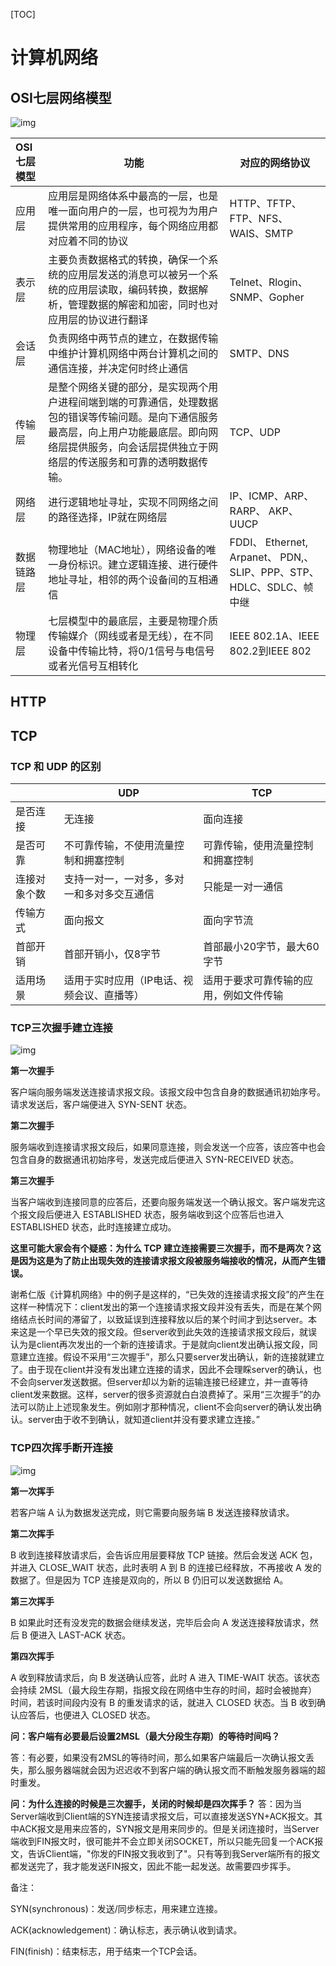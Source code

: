 [TOC]

# 计算机网络

## OSI七层网络模型

![img](https://images2015.cnblogs.com/blog/705728/201604/705728-20160424234824085-667046040.png)

| OSI七层模型 | 功能                                                         | 对应的网络协议                                               |
| :---------- | ------------------------------------------------------------ | ------------------------------------------------------------ |
| 应用层      | 应用层是网络体系中最高的一层，也是唯一面向用户的一层，也可视为为用户提供常用的应用程序，每个网络应用都对应着不同的协议 | HTTP、TFTP、FTP、NFS、WAIS、SMTP                             |
| 表示层      | 主要负责数据格式的转换，确保一个系统的应用层发送的消息可以被另一个系统的应用层读取，编码转换，数据解析，管理数据的解密和加密，同时也对应用层的协议进行翻译 | Telnet、Rlogin、SNMP、Gopher                                 |
| 会话层      | 负责网络中两节点的建立，在数据传输中维护计算机网络中两台计算机之间的通信连接，并决定何时终止通信 | SMTP、DNS                                                    |
| 传输层      | 是整个网络关键的部分，是实现两个用户进程间端到端的可靠通信，处理数据包的错误等传输问题。是向下通信服务最高层，向上用户功能最底层。即向网络层提供服务，向会话层提供独立于网络层的传送服务和可靠的透明数据传输。 | TCP、UDP                                                     |
| 网络层      | 进行逻辑地址寻址，实现不同网络之间的路径选择，IP就在网络层   | IP、ICMP、ARP、 RARP、 AKP、 UUCP                            |
| 数据链路层  | 物理地址（MAC地址），网络设备的唯一身份标识。建立逻辑连接、进行硬件地址寻址，相邻的两个设备间的互相通信 | FDDI、 Ethernet, Arpanet、 PDN,、SLIP、PPP、STP、HDLC、SDLC、帧中继 |
| 物理层      | 七层模型中的最底层，主要是物理介质传输媒介（网线或者是无线），在不同设备中传输比特，将0/1信号与电信号或者光信号互相转化 | IEEE 802.1A、IEEE 802.2到IEEE 802                            |



## HTTP



## TCP

### TCP 和 UDP 的区别

|              | UDP                                        | TCP                                    |
| ------------ | ------------------------------------------ | -------------------------------------- |
| 是否连接     | 无连接                                     | 面向连接                               |
| 是否可靠     | 不可靠传输，不使用流量控制和拥塞控制       | 可靠传输，使用流量控制和拥塞控制       |
| 连接对象个数 | 支持一对一，一对多，多对一和多对多交互通信 | 只能是一对一通信                       |
| 传输方式     | 面向报文                                   | 面向字节流                             |
| 首部开销     | 首部开销小，仅8字节                        | 首部最小20字节，最大60字节             |
| 适用场景     | 适用于实时应用（IP电话、视频会议、直播等） | 适用于要求可靠传输的应用，例如文件传输 |



### TCP三次握手建立连接

![img](https://segmentfault.com/img/remote/1460000021151224)

**第一次握手**

客户端向服务端发送连接请求报文段。该报文段中包含自身的数据通讯初始序号。请求发送后，客户端便进入 SYN-SENT 状态。

**第二次握手**

服务端收到连接请求报文段后，如果同意连接，则会发送一个应答，该应答中也会包含自身的数据通讯初始序号，发送完成后便进入 SYN-RECEIVED 状态。

**第三次握手**

当客户端收到连接同意的应答后，还要向服务端发送一个确认报文。客户端发完这个报文段后便进入 ESTABLISHED 状态，服务端收到这个应答后也进入 ESTABLISHED 状态，此时连接建立成功。



**这里可能大家会有个疑惑：为什么 TCP 建立连接需要三次握手，而不是两次？这是因为这是为了防止出现失效的连接请求报文段被服务端接收的情况，从而产生错误。**

谢希仁版《计算机网络》中的例子是这样的，“已失效的连接请求报文段”的产生在这样一种情况下：client发出的第一个连接请求报文段并没有丢失，而是在某个网络结点长时间的滞留了，以致延误到连接释放以后的某个时间才到达server。本来这是一个早已失效的报文段。但server收到此失效的连接请求报文段后，就误认为是client再次发出的一个新的连接请求。于是就向client发出确认报文段，同意建立连接。假设不采用“三次握手”，那么只要server发出确认，新的连接就建立了。由于现在client并没有发出建立连接的请求，因此不会理睬server的确认，也不会向server发送数据。但server却以为新的运输连接已经建立，并一直等待client发来数据。这样，server的很多资源就白白浪费掉了。采用“三次握手”的办法可以防止上述现象发生。例如刚才那种情况，client不会向server的确认发出确认。server由于收不到确认，就知道client并没有要求建立连接。”



### TCP四次挥手断开连接

![img](https://segmentfault.com/img/remote/1460000021151225)

**第一次挥手**

若客户端 A 认为数据发送完成，则它需要向服务端 B 发送连接释放请求。

**第二次挥手**

B 收到连接释放请求后，会告诉应用层要释放 TCP 链接。然后会发送 ACK 包，并进入 CLOSE_WAIT 状态，此时表明 A 到 B 的连接已经释放，不再接收 A 发的数据了。但是因为 TCP 连接是双向的，所以 B 仍旧可以发送数据给 A。

**第三次挥手**

B 如果此时还有没发完的数据会继续发送，完毕后会向 A 发送连接释放请求，然后 B 便进入 LAST-ACK 状态。

**第四次挥手**

A 收到释放请求后，向 B 发送确认应答，此时 A 进入 TIME-WAIT 状态。该状态会持续 2MSL（最大段生存期，指报文段在网络中生存的时间，超时会被抛弃） 时间，若该时间段内没有 B 的重发请求的话，就进入 CLOSED 状态。当 B 收到确认应答后，也便进入 CLOSED 状态。



**问：客户端有必要最后设置2MSL（最大分段生存期）的等待时间吗？**

答：有必要，如果没有2MSL的等待时间，那么如果客户端最后一次确认报文丢失，那么服务器端就会因为迟迟收不到客户端的确认报文而不断触发服务器端的超时重发。



**问：为什么连接的时候是三次握手，关闭的时候却是四次挥手？**
答：因为当Server端收到Client端的SYN连接请求报文后，可以直接发送SYN+ACK报文。其中ACK报文是用来应答的，SYN报文是用来同步的。但是关闭连接时，当Server端收到FIN报文时，很可能并不会立即关闭SOCKET，所以只能先回复一个ACK报文，告诉Client端，"你发的FIN报文我收到了"。只有等到我Server端所有的报文都发送完了，我才能发送FIN报文，因此不能一起发送。故需要四步挥手。



备注：

SYN(synchronous)：发送/同步标志，用来建立连接。

ACK(acknowledgement)：确认标志，表示确认收到请求。

FIN(finish)：结束标志，用于结束一个TCP会话。